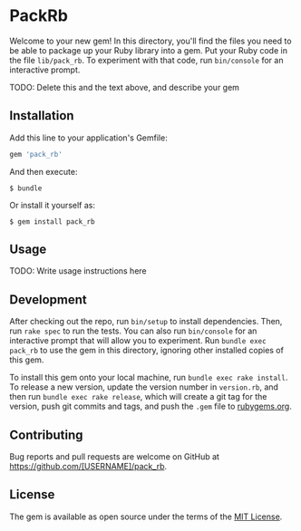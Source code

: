 # PackRb

Welcome to your new gem! In this directory, you'll find the files you need to be able to package up your Ruby library into a gem. Put your Ruby code in the file `lib/pack_rb`. To experiment with that code, run `bin/console` for an interactive prompt.

TODO: Delete this and the text above, and describe your gem

## Installation

Add this line to your application's Gemfile:

```ruby
gem 'pack_rb'
```

And then execute:

    $ bundle

Or install it yourself as:

    $ gem install pack_rb

## Usage

TODO: Write usage instructions here

## Development

After checking out the repo, run `bin/setup` to install dependencies. Then, run `rake spec` to run the tests. You can also run `bin/console` for an interactive prompt that will allow you to experiment. Run `bundle exec pack_rb` to use the gem in this directory, ignoring other installed copies of this gem.

To install this gem onto your local machine, run `bundle exec rake install`. To release a new version, update the version number in `version.rb`, and then run `bundle exec rake release`, which will create a git tag for the version, push git commits and tags, and push the `.gem` file to [rubygems.org](https://rubygems.org).

## Contributing

Bug reports and pull requests are welcome on GitHub at https://github.com/[USERNAME]/pack_rb.


## License

The gem is available as open source under the terms of the [MIT License](http://opensource.org/licenses/MIT).

